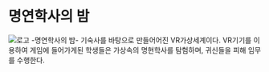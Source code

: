 # 명연학사의 밤
![로고](https://user-images.githubusercontent.com/90584642/190668522-31ec4b34-bb3a-46db-9097-889dcf264f12.png)
-명연학사의 밤-
 기숙사를 바탕으로 만들어어진 VR가상세계이다. VR기기를 이용하여 게임에 들어가게된 학생들은 가상속의 명현학사를 탐험하며, 귀신들을 피해 임무를 수행한다.
